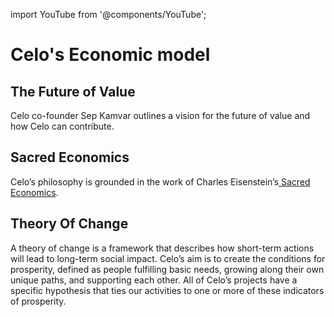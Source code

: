 import YouTube from '@components/YouTube';

# Celo's Economic model

## The Future of Value

Celo co-founder Sep Kamvar outlines a vision for the future of value and how Celo can contribute.

<YouTube videoId="tX5ep1JzY6k"/>

## **Sacred Economics**

Celo’s philosophy is grounded in the work of Charles Eisenstein’s[ Sacred Economics](http://sacred-economics.com/film/).

## **Theory Of Change**

A theory of change is a framework that describes how short-term actions will lead to long-term social impact. Celo’s aim is to create the conditions for prosperity, defined as people fulfilling basic needs, growing along their own unique paths, and supporting each other. All of Celo’s projects have a specific hypothesis that ties our activities to one or more of these indicators of prosperity.

